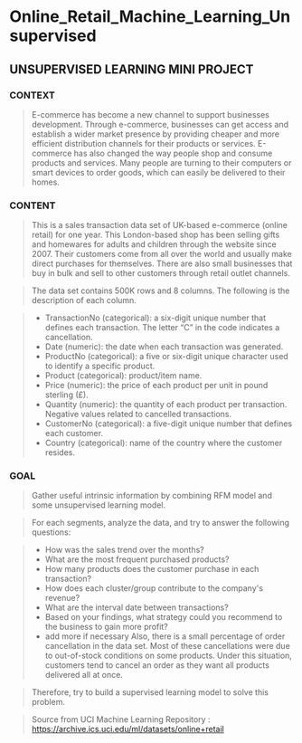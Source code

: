 # Online_Retail_Machine_Learning_Unsupervised
## UNSUPERVISED LEARNING MINI PROJECT
### CONTEXT
> E-commerce has become a new channel to support businesses development. Through e-commerce, businesses can get access and establish a wider market presence by providing cheaper and more efficient distribution channels for their products or services. E-commerce has also changed the way people shop and consume products and services. Many people are turning to their computers or smart devices to order goods, which can easily be delivered to their homes.

### CONTENT
> This is a sales transaction data set of UK-based e-commerce (online retail) for one year. This London-based shop has been selling gifts and homewares for adults and children through the website since 2007. Their customers come from all over the world and usually make direct purchases for themselves. There are also small businesses that buy in bulk and sell to other customers through retail outlet channels.

> The data set contains 500K rows and 8 columns. The following is the description of each column.

> - TransactionNo (categorical): a six-digit unique number that defines each transaction. The letter “C” in the code indicates a cancellation.
> - Date (numeric): the date when each transaction was generated.
> - ProductNo (categorical): a five or six-digit unique character used to identify a specific product.
> - Product (categorical): product/item name.
> - Price (numeric): the price of each product per unit in pound sterling (£).
> - Quantity (numeric): the quantity of each product per transaction. Negative values related to cancelled transactions.
> - CustomerNo (categorical): a five-digit unique number that defines each customer.
> - Country (categorical): name of the country where the customer resides.

### GOAL
>Gather useful intrinsic information by combining RFM model and some unsupervised learning model.

> For each segments, analyze the data, and try to answer the following questions:

> - How was the sales trend over the months?
> - What are the most frequent purchased products?
> - How many products does the customer purchase in each transaction?
> - How does each cluster/group contribute to the company's revenue?
> - What are the interval date between transactions?
> - Based on your findings, what strategy could you recommend to the business to gain more profit?
> - add more if necessary
>Also, there is a small percentage of order cancellation in the data set. Most of these cancellations were due to out-of-stock conditions on some products. Under this situation, customers tend to cancel an order as they want all products delivered all at once.

> Therefore, try to build a supervised learning model to solve this problem.

> Source from UCI Machine Learning Repository : https://archive.ics.uci.edu/ml/datasets/online+retail
